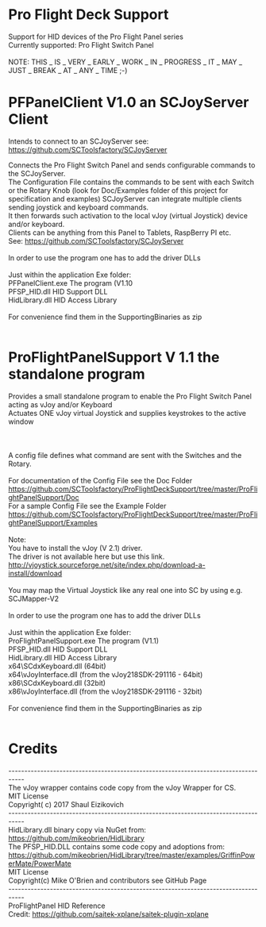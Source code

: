 # Pro Flight Deck Support<br>

Support for HID devices of the Pro Flight Panel series<br>
  Currently supported: Pro Flight Switch Panel<br>
<br>
NOTE: THIS _ IS _ VERY _ EARLY _ WORK _ IN _ PROGRESS _ IT _ MAY _ JUST _ BREAK _ AT _ ANY _ TIME ;-)<br>

# PFPanelClient V1.0 an SCJoyServer Client

Intends to connect to an SCJoyServer 
see: https://github.com/SCToolsfactory/SCJoyServer

Connects the Pro Flight Switch Panel and sends configurable commands to the SCJoyServer.<br> 
The Configuration File contains the commands to be sent with each Switch or the Rotary Knob (look for Doc/Examples folder of this project for specification and examples)
SCJoyServer can integrate multiple clients sending joystick and keyboard commands.<br>
It then forwards such activation to the local vJoy (virtual Joystick) device and/or keyboard. <br>
Clients can be anything from this Panel to Tablets, RaspBerry PI etc.<br>
See: https://github.com/SCToolsfactory/SCJoyServer <br>
<br>
In order to use the program one has to add the driver DLLs <br>
<br>
Just within the application Exe folder:<br>
PFPanelClient.exe            The program (V1.10<br>
PFSP_HID.dll                 HID Support DLL<br>
HidLibrary.dll               HID Access Library<br>
<br>
For convenience find them in the SupportingBinaries as zip<br>
<br>

# ProFlightPanelSupport V 1.1 the standalone program

Provides a small standalone program to enable the Pro Flight Switch Panel acting as vJoy and/or Keyboard<br>
Actuates ONE vJoy virtual Joystick and supplies keystrokes to the active window<br>
 <br>
 <br>
 <br>
 A config file defines what command are sent with the Switches and the Rotary.<br>
<br>
For documentation of the Config File see the Doc Folder<br>
https://github.com/SCToolsfactory/ProFlightDeckSupport/tree/master/ProFlightPanelSupport/Doc <br>
For a sample Config File see the Example Folder<br>
https://github.com/SCToolsfactory/ProFlightDeckSupport/tree/master/ProFlightPanelSupport/Examples <br>
 <br>
Note: <br>
You have to install the vJoy (V 2.1) driver.<br>
The driver is not available here but use this link.<br>
http://vjoystick.sourceforge.net/site/index.php/download-a-install/download    <br>
<br>
You may map the Virtual Joystick like any real one into SC by using e.g. SCJMapper-V2<br>
<br>
In order to use the program one has to add the driver DLLs <br>
<br>
Just within the application Exe folder:<br>
ProFlightPanelSupport.exe    The program (V1.1)<br>
PFSP_HID.dll                 HID Support DLL<br>
HidLibrary.dll               HID Access Library<br>
x64\SCdxKeyboard.dll   (64bit)<br>
x64\vJoyInterface.dll  (from the vJoy218SDK-291116 - 64bit)<br>
x86\SCdxKeyboard.dll   (32bit)<br>
x86\vJoyInterface.dll  (from the vJoy218SDK-291116 - 32bit)<br>
<br>
For convenience find them in the SupportingBinaries as zip<br>
<br>


# Credits

-----------------------------------------------------------------------------------<br>
The vJoy wrapper contains code copy from the vJoy Wrapper for CS.<br>
 MIT License<br>
 Copyright( c) 2017 Shaul Eizikovich<br>
-----------------------------------------------------------------------------------<br>
HidLibrary.dll binary copy via NuGet from:<br>
https://github.com/mikeobrien/HidLibrary  <br>
The PFSP_HID.DLL contains some code copy and adoptions from:<br>
https://github.com/mikeobrien/HidLibrary/tree/master/examples/GriffinPowerMate/PowerMate <br>
 MIT License<br>
 Copyright(c) Mike O'Brien and contributors see GitHub Page<br>
-----------------------------------------------------------------------------------<br>
ProFlightPanel HID Reference  <br>
 Credit: https://github.com/saitek-xplane/saitek-plugin-xplane <br>
<br>
<br>